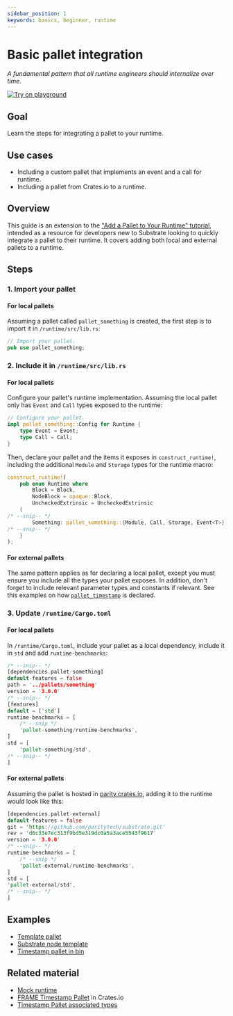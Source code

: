 ```yaml
---
sidebar_position: 1
keywords: basics, beginner, runtime
---
```


# Basic pallet integration

_A fundamental pattern that all runtime engineers should internalize over time._

[![Try on playground](https://img.shields.io/badge/Playground-Node_Template-brightgreen?logo=Parity%20Substrate)](https://playground.substrate.dev/?deploy=node-template)

## Goal

Learn the steps for integrating a pallet to your runtime.

## Use cases

- Including a custom pallet that implements an event and a call for runtime.
- Including a pallet from Crates.io to a runtime.

## Overview

This guide is an extension to the ["Add a Pallet to Your Runtime" tutorial](https://docs.substrate.io/tutorials/build-application-logic/add-a-pallet/), intended as a resource
for developers new to Substrate looking to quickly integrate a pallet to their runtime. It covers adding both local and external pallets to a runtime.

## Steps

### 1. Import your pallet

#### For local pallets

Assuming a pallet called `pallet_something` is created, the first step is to import it in `/runtime/src/lib.rs`:

```rust
// Import your pallet.
pub use pallet_something;
```

### 2. Include it in `/runtime/src/lib.rs`

#### For local pallets

Configure your pallet's runtime implementation. Assuming the local pallet only has `Event` and `Call` types exposed to the runtime:

```rust
// Configure your pallet.
impl pallet_something::Config for Runtime {
	type Event = Event;
	type Call = Call;
}
```

Then, declare your pallet and the items it exposes in `construct_runtime!`, including the additional `Module` and `Storage`
types for the runtime macro:

```rust
construct_runtime!(
	pub enum Runtime where
		Block = Block,
		NodeBlock = opaque::Block,
		UncheckedExtrinsic = UncheckedExtrinsic
	{
/* --snip-- */
		Something: pallet_something::{Module, Call, Storage, Event<T>},
/* --snip-- */
	}
);
```

#### For external pallets

The same pattern applies as for declaring a local pallet, except you must ensure you include all the types your pallet exposes.
In addition, don't forget to include relevant parameter types and constants if relevant. See this examples on how [`pallet_timestamp`][timestamp-frame]
is declared.

### 3. Update `/runtime/Cargo.toml`

#### For local pallets

In `/runtime/Cargo.toml`, include your pallet as a local dependency, include it in `std` and add `runtime-benchmarks`:

```rust
/* --snip-- */
[dependencies.pallet-something]
default-features = false
path = '../pallets/something'
version = '3.0.0'
/* --snip-- */
[features]
default = ['std']
runtime-benchmarks = [
	/* --snip */
	'pallet-something/runtime-benchmarks',
]
std = [
	'pallet-something/std',
/* --snip-- */
]
```

#### For external pallets

Assuming the pallet is hosted in [parity.crates.io][parity-crates], adding it to the runtime would look like this:

```rust
[dependencies.pallet-external]
default-features = false
git = 'https://github.com/paritytech/substrate.git'
rev = 'd6c33e7ec313f9bd5e319dc0a5a3ace5543f9617'
version = '3.0.0'
/* --snip-- */
runtime-benchmarks = [
	/* --snip */
	'pallet-external/runtime-benchmarks',
]
std = [
'pallet-external/std',
/* --snip-- */
]
```

## Examples

- [Template pallet](https://github.com/substrate-developer-hub/substrate-node-template/blob/master/pallets/template/src/lib.rs#L1-L107)
- [Substrate node template](https://github.com/substrate-developer-hub/substrate-node-template)
- [Timestamp pallet in bin][timestamp-frame]

## Related material

- [Mock runtime][mock-runtime]
- [FRAME Timestamp Pallet][timestamp-crates] in Crates.io
- [Timestamp Pallet associated types][timestamp-rustdocs]

[add-a-pallet-tutorial]: https://substrate.dev/docs/en/tutorials/add-a-pallet/import-a-pallet
[playground]: playground.substrate.dev
[mock-runtime]: https://substrate.dev/docs/en/knowledgebase/runtime/tests#mock-runtime-environment
[parity-crates]: https://crates.parity.io/sc_service/index.html
[timestamp-frame]: https://github.com/paritytech/substrate/blob/master/bin/node/runtime/src/lib.rs#L413-L422
[timestamp-crates]: https://crates.io/crates/pallet-timestamp
[timestamp-rustdocs]: https://substrate.dev/rustdocs/latest/pallet_timestamp/pallet/trait.Config.html#associated-types
